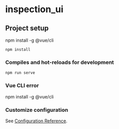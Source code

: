 # inspection_ui

## Project setup

npm install -g @vue/cli
```
npm install
```

### Compiles and hot-reloads for development
```
npm run serve
```
### Vue CLI error

npm install -g @vue/cli


### Customize configuration
See [Configuration Reference](https://cli.vuejs.org/config/).
